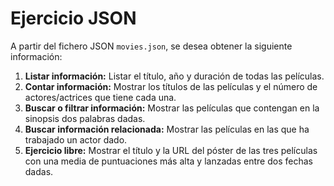 # Ejercicio JSON

A partir del fichero JSON `movies.json`, se desea obtener la siguiente información:

1. **Listar información:** Listar el título, año y duración de todas las películas.
2. **Contar información:** Mostrar los títulos de las películas y el número de actores/actrices que tiene cada una.
3. **Buscar o filtrar información:** Mostrar las películas que contengan en la sinopsis dos palabras dadas.
4. **Buscar información relacionada:** Mostrar las películas en las que ha trabajado un actor dado.
5. **Ejercicio libre:** Mostrar el título y la URL del póster de las tres películas con una media de puntuaciones más alta y lanzadas entre dos fechas dadas.
